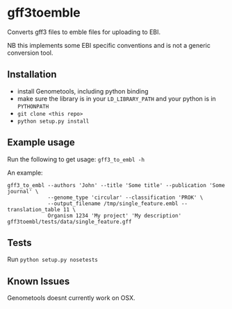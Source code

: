 # gff3toemble
Converts gff3 files to emble files for uploading to EBI.

NB this implements some EBI specific conventions and is not a generic conversion tool.

## Installation
- install Genometools, including python binding
- make sure the library is in your `LD_LIBRARY_PATH` and your python is in `PYTHONPATH`
- `git clone <this repo>`
- `python setup.py install`

## Example usage
Run the following to get usage:
`gff3_to_embl -h`

An example:
```
gff3_to_embl --authors 'John' --title 'Some title' --publication 'Some journal' \
             --genome_type 'circular' --classification 'PROK' \
             --output_filename /tmp/single_feature.embl --translation_table 11 \
             Organism 1234 'My project' 'My description' gff3toembl/tests/data/single_feature.gff
```

## Tests
Run `python setup.py nosetests`

## Known Issues
Genometools doesnt currently work on OSX.
